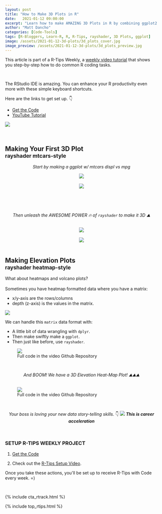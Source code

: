 ```yaml
---
layout: post
title: "How to Make 3D Plots in R"
date:   2021-01-12 09:00:00
excerpt: "Learn how to make AMAZING 3D Plots in R by combining ggplot2 and rayshader."
author: "Matt Dancho"
categories: [Code-Tools]
tags: [R-Bloggers, Learn-R, R, R-Tips, rayshader, 3D Plots, ggplot]
image: /assets/2021-01-12-3d-plots/3d_plots_cover.jpg
image_preview: /assets/2021-01-12-3d-plots/3d_plots_preview.jpg
---
```




This article is part of a R-Tips Weekly, a [weekly video tutorial](https://learn.business-science.io/r-tips-newsletter) that shows you step-by-step how to do common R coding tasks.

<br/>

The RStudio IDE is amazing. You can enhance your R productivity even more with these simple keyboard shortcuts. 

Here are the links to get set up. 👇

- [Get the Code](https://learn.business-science.io/r-tips-newsletter)
- [YouTube Tutorial](https://youtu.be/us8QEaZGTqI)


<a href="https://youtu.be/us8QEaZGTqI"><img src="/assets/2021-01-12-3d-plots/video_thumb.png" border="0" /></a>

<br>

<h2>Making Your First 3D Plot <br><small>rayshader mtcars-style</small></h2>

<center>
  <p><i>Start by making a ggplot w/ mtcars displ vs mpg</i></p>
  <img src="/assets/2021-01-12-3d-plots/Making_Your_First_3D_Plot_IMAGE_1.jpg" />
  <br><br>
  <img src="/assets/2021-01-12-3d-plots/Making_Your_First_3D_Plot_IMAGE_2.jpg" />

  <br><br><br>
  <p><i>Then unleash the AWESOME POWER 🔥 of <code>rayshader</code> to make it 3D ⛰️</i></p>
  <br>
  <img src="/assets/2021-01-12-3d-plots/Making_Your_First_3D_Plot_IMAGE_3.jpg" />
  <br><br>
  <img src="/assets/2021-01-12-3d-plots/Making_Your_First_3D_Plot_IMAGE_4.jpg" />
</center>


<br>
<h2>Making Elevation Plots <br><small>rayshader heatmap-style</small></h2>

<p>
  What about heatmaps and volcano plots?<br><br>
  Sometimes you have heatmap formatted data where you have a matrix:<br>
  <ul>
    <li>x/y-axis are the rows/columns</li>
    <li>depth (z-axis) is the values in the matrix.</li>
  </ul>
</p>

<img src="/assets/2021-01-12-3d-plots/MAKING_ELEVATION_PLOTS_IMAGE_1.jpg" />


<br>

<p>
  We can handle this <code>matrix</code> data format with:
  <ul>
    <li>A little bit of data wrangling with <code>dplyr</code>.</li>
    <li>Then make swiftly make a <code>ggplot</code>.</li>
    <li>Then just like before, use <code>rayshader</code>.</li>
  </ul>

  <figure class="text-center">
    <img src="/assets/2021-01-12-3d-plots/MAKING_ELEVATION_PLOTS_IMAGE_2.jpg" border="0">
    <figcaption>Full code in the video Github Repository</figcaption>
  </figure>
</p>
<br>



<p>
  <center><i>And BOOM! We have a 3D Elevation Heat-Map Plot! ⛰️⛰️⛰️</i></center>
  <br>
  <figure class="text-center">
    <img src="/assets/2021-01-12-3d-plots/MAKING_ELEVATION_PLOTS_IMAGE_3.jpg" border="0">
    <figcaption>Full code in the video Github Repository</figcaption>
  </figure>
</p>

<br>

<center>
  <p>
    <i>Your boss is loving your new data story-telling skills.</i> 👇
    <img src="/assets/2021-01-12-3d-plots/IMAGE_8.gif" />
    <i><strong>This is career acceleration</strong></i>
    </p>
</center>


<br>


### SETUP R-TIPS WEEKLY PROJECT

1. [Get the Code](https://learn.business-science.io/r-tips-newsletter)

2. Check out the [R-Tips Setup Video](https://youtu.be/F7aYV0RPyD0).

Once you take these actions, you'll be set up to receive R-Tips with Code every week. =)

<br>

{% include cta_rtrack.html %}

{% include top_rtips.html %}
